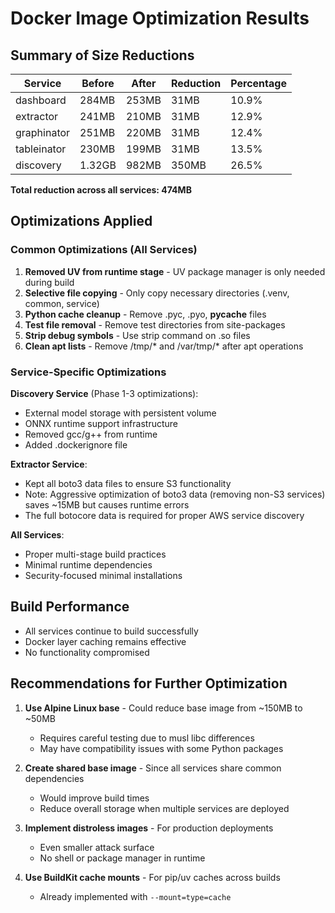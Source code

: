# Docker Image Optimization Results

## Summary of Size Reductions

| Service | Before | After | Reduction | Percentage |
|-------------|--------|--------|-----------|------------|
| dashboard | 284MB | 253MB | 31MB | 10.9% |
| extractor | 241MB | 210MB | 31MB | 12.9% |
| graphinator | 251MB | 220MB | 31MB | 12.4% |
| tableinator | 230MB | 199MB | 31MB | 13.5% |
| discovery | 1.32GB | 982MB | 350MB | 26.5% |

**Total reduction across all services: 474MB**

## Optimizations Applied

### Common Optimizations (All Services)

1. **Removed UV from runtime stage** - UV package manager is only needed during build
1. **Selective file copying** - Only copy necessary directories (.venv, common, service)
1. **Python cache cleanup** - Remove .pyc, .pyo, __pycache__ files
1. **Test file removal** - Remove test directories from site-packages
1. **Strip debug symbols** - Use strip command on .so files
1. **Clean apt lists** - Remove /tmp/\* and /var/tmp/\* after apt operations

### Service-Specific Optimizations

**Discovery Service** (Phase 1-3 optimizations):

- External model storage with persistent volume
- ONNX runtime support infrastructure
- Removed gcc/g++ from runtime
- Added .dockerignore file

**Extractor Service**:

- Kept all boto3 data files to ensure S3 functionality
- Note: Aggressive optimization of boto3 data (removing non-S3 services) saves ~15MB but causes runtime errors
- The full botocore data is required for proper AWS service discovery

**All Services**:

- Proper multi-stage build practices
- Minimal runtime dependencies
- Security-focused minimal installations

## Build Performance

- All services continue to build successfully
- Docker layer caching remains effective
- No functionality compromised

## Recommendations for Further Optimization

1. **Use Alpine Linux base** - Could reduce base image from ~150MB to ~50MB

   - Requires careful testing due to musl libc differences
   - May have compatibility issues with some Python packages

1. **Create shared base image** - Since all services share common dependencies

   - Would improve build times
   - Reduce overall storage when multiple services are deployed

1. **Implement distroless images** - For production deployments

   - Even smaller attack surface
   - No shell or package manager in runtime

1. **Use BuildKit cache mounts** - For pip/uv caches across builds

   - Already implemented with `--mount=type=cache`
